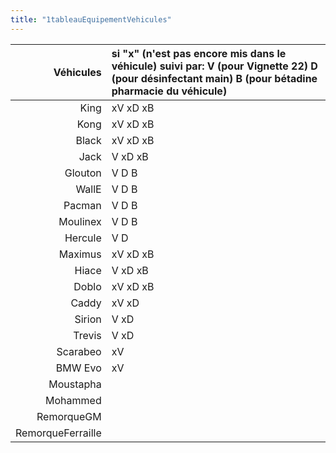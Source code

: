 ```yaml
---
title: "1tableauEquipementVehicules"
---
```


Véhicules | si "x" (n'est pas encore mis dans le véhicule) suivi par: V (pour Vignette 22) D (pour désinfectant main) B (pour bétadine pharmacie du véhicule) 
---: | :---
King | xV xD xB
Kong | xV xD xB
Black | xV xD xB
Jack | V xD xB
Glouton | V D B
WallE | V D B
Pacman | V D B
Moulinex | V D B
Hercule | V D
Maximus | xV xD xB
Hiace | V xD xB
Doblo | xV xD xB
Caddy | xV xD
Sirion | V xD
Trevis | V xD
Scarabeo | xV
BMW Evo | xV
Moustapha |
Mohammed |
RemorqueGM |
RemorqueFerraille |